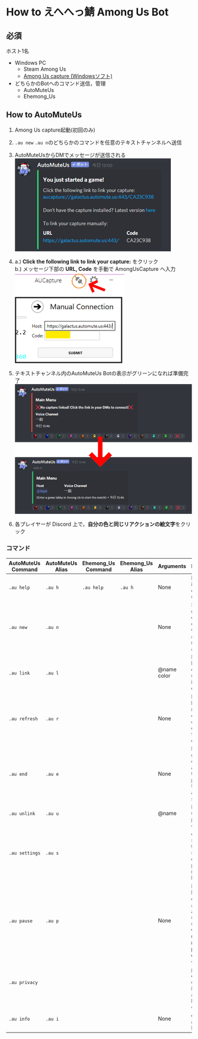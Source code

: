 # How to えへへっ鯖 Among Us Bot 
## 必須
ホスト1名
- Windows PC
  - Steam Among Us
  - [Among Us capture (Windowsソフト) ](https://github.com/denverquane/amonguscapture/releases/latest)
- どちらかのBotへのコマンド送信，管理
  - AutoMuteUs 
  - Ehemong_Us
 
## How to AutoMuteUs
1. Among Us capture起動(初回のみ)
2. `.au new` `.au n`のどちらかのコマンドを任意のテキストチャンネルへ送信
3. AutoMuteUsからDMでメッセージが送信される  
![AutoMuteUs DM](images/AutoMuteUs01.jpg "AutoMuteUs")

4. a.) **Click the following link to link your capture:** をクリック  
b.) メッセージ下部の **URL, Code** を手動で AmongUsCapture へ入力  
![AmongUsCapture link](images/linkus.jpg "LinkUs")  
![AmongUsCapture link](images/linkus2.jpg "LinkUs")  

5. テキストチャンネル内のAutoMuteUs Botの表示がグリーンになれば準備完了
![AmongUsCapture link](images/AutoMuteUsChanged.jpg "LinkUs")  
6. 各プレイヤーが Discord 上で，**自分の色と同じリアクションの絵文字**をクリック

### コマンド
| AutoMuteUs Command   | AutoMuteUs Alias | Ehemong_Us Command   | Ehemong_Us Alias | Arguments   | Description                                                                                                     | Example                            |
| -------------- | ------- |  -------------- | ------- |----------- | --------------------------------------------------------------------------------------------------------------- | ---------------------------------- |
| `.au help`     | `.au h` | `.au help`     | `.au h` | None        | Print help info and command usage                                                                               |                                    |
| `.au new`      | `.au n` | | | None        | Start a new game in the current text channel. Optionally accepts the room code and region                       | `.au n CODE eu`                    |
| `.au link`     | `.au l` | | | @name color | Manually link a discord user to their in-game color                                                             | `.au l @Soup cyan`                 |
| `.au refresh`  | `.au r` | | | None        | Remake the bot's status message entirely, in case it ends up too far up in the chat.                            |                                    |
| `.au end`      | `.au e` | | | None        | End the game entirely, and stop tracking players. Unmutes all and resets state                                  |                                    |
| `.au unlink`   | `.au u` | | | @name       | Manually unlink a player                                                                                        | `.au u @player`                    |
| `.au settings` | `.au s` | | |             | View and change settings for the bot, such as the command prefix or mute behavior                               |                                    |
| `.au pause`    | `.au p` | | | None        | Pause the bot, and don't let it automute anyone until unpaused. **will not un-mute muted players, be careful!** |                                    |
| `.au privacy`  |         | | |             | View privacy and data collection information about the bot                                                      |                                    |
| `.au info`     | `.au i` | | | None        | View general info about the Bot                                                                                 |                                    |
